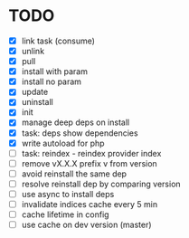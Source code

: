 TODO
====


- [x] link task (consume)
- [x] unlink
- [x] pull
- [x] install with param
- [x] install no param
- [x] update
- [x] uninstall
- [x] init
- [x] manage deep deps on install
- [x] task: deps show dependencies
- [x] write autoload for php
- [ ] task: reindex - reindex provider index
- [ ] remove vX.X.X prefix v from version
- [ ] avoid reinstall the same dep
- [ ] resolve reinstall dep by comparing version
- [ ] use async to install deps
- [ ] invalidate indices cache every 5 min 
- [ ] cache lifetime in config
- [ ] use cache on dev version (master)